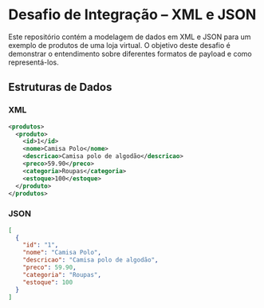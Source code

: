 # Desafio de Integração – XML e JSON

Este repositório contém a modelagem de dados em XML e JSON para um exemplo de produtos de uma loja virtual. O objetivo deste desafio é demonstrar o entendimento sobre diferentes formatos de payload e como representá-los.

## Estruturas de Dados

### XML

```xml
<produtos>
  <produto>
    <id>1</id>
    <nome>Camisa Polo</nome>
    <descricao>Camisa polo de algodão</descricao>
    <preco>59.90</preco>
    <categoria>Roupas</categoria>
    <estoque>100</estoque>
  </produto>
</produtos>
```

### JSON

```json
[
  {
    "id": "1",
    "nome": "Camisa Polo",
    "descricao": "Camisa polo de algodão",
    "preco": 59.90,
    "categoria": "Roupas",
    "estoque": 100
  }
]
```
